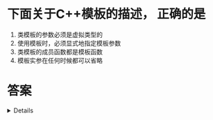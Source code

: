 # 下面关于C++模板的描述， 正确的是

1. 类模板的参数必须是虚拟类型的
2. 使用模板时，必须显式地指定模板参数
3. 类模板的成员函数都是模板函数
4. 模板实参在任何时候都可以省略

# 答案

<details>

1. 类模板的参数不一定是虚拟类型的，可以是任意类型，包括内置类型、用户自定义类型等。
2. 使用类模板时可以通过类型推导自动推导模板参数，不一定需要显式指定。
3. 正确: [參考資料: Microsoft C++&C/模板/函数模板/成员函数模板](https://learn.microsoft.com/zh-cn/cpp/cpp/member-function-templates?view=msvc-170)
4. 模板实参在模板实例化时必须给定，不能省略。

```c++
#include <iostream>
using namespace std;

template<typename T1,typename T2>
T1 f(T2 n)
{
	return 114.514;
}

int main()
{
	int a = 114;
	cout << f<double>(a) << endl; //模板實參表<double>
	cout << f<double,int>(a) << endl; 
	cout << f<int>(a) << endl; // 使用类模板时可以通过类型推导自动推导模板参数,不一定需要显式指定。
	cout << f<>(a) << endl; // error: 模板实参在模板实例化时必须给定,不能省略

	double b = 5.14;
	cout << f<double>(b) << endl;
	cout << f<int>(b) << endl;
	cout << f<>(b) << endl; // error: 
}
```

</details>
